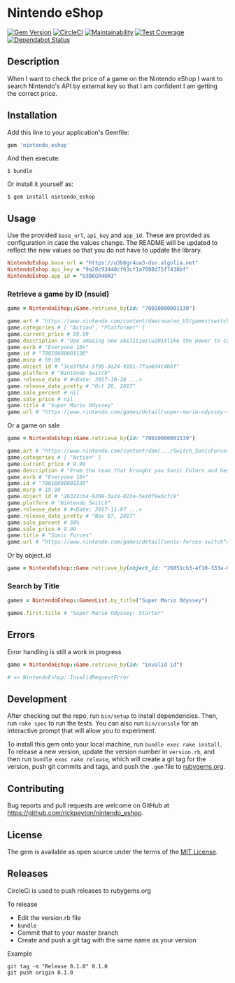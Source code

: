 # Nintendo eShop

[![Gem Version](https://badge.fury.io/rb/nintendo_eshop.svg)](https://badge.fury.io/rb/nintendo_eshop)
[![CircleCI](https://circleci.com/gh/rickpeyton/nintendo_eshop.svg?style=svg)](https://circleci.com/gh/rickpeyton/nintendo_eshop)
[![Maintainability](https://api.codeclimate.com/v1/badges/5e41e08d88dbecfcf318/maintainability)](https://codeclimate.com/github/rickpeyton/nintendo_eshop/maintainability)
[![Test Coverage](https://api.codeclimate.com/v1/badges/5e41e08d88dbecfcf318/test_coverage)](https://codeclimate.com/github/rickpeyton/nintendo_eshop/test_coverage)
[![Dependabot Status](https://api.dependabot.com/badges/status?host=github&identifier=193173552)](https://dependabot.com)

## Description

When I want to check the price of a game on the Nintendo eShop I want to search Nintendo's API by external key so that I am confident I am getting the correct price.

## Installation

Add this line to your application's Gemfile:

```ruby
gem 'nintendo_eshop'
```

And then execute:

    $ bundle

Or install it yourself as:

    $ gem install nintendo_eshop

## Usage

Use the provided `base_url`, `api_key` and `app_id`. These are provided as configuration in case the values change. The README will be updated to reflect the new values so that you do not have to update the library.

```ruby
NintendoEshop.base_url = "https://u3b6gr4ua3-dsn.algolia.net"
NintendoEshop.api_key = "9a20c93440cf63cf1a7008d75f7438bf"
NintendoEshop.app_id = "U3B6GR4UA3"
```

### Retrieve a game by ID (nsuid)

```ruby
game = NintendoEshop::Game.retrieve_by(id: "70010000001130")

game.art # "https://www.nintendo.com/content/dam/noa/en_US/games/switch/s/su..."
game.categories # [ "Action", "Platformer" ]
game.current_price # 59.99
game.description # "Use amazing new abilities\u2014like the power to capture..."
game.esrb # "Everyone 10+"
game.id # "70010000001130"
game.msrp # 59.99
game.object_id # "3ce3fb54-5f95-3a24-9101-7faa694c4b6f"
game.platform # "Nintendo Switch"
game.release_date # #<Date: 2017-10-26 ...>
game.release_date_pretty # "Oct 26, 2017"
game.sale_percent # nil
game.sale_price # nil
game.title # "Super Mario Odyssey"
game.url # "https://www.nintendo.com/games/detail/super-mario-odyssey-switch">
```

Or a game on sale

```ruby
game = NintendoEshop::Game.retrieve_by(id: "70010000001539")

game.art # "https://www.nintendo.com/content/dam/.../Switch_SonicForces_box.png"
game.categories # [ "Action" ]
game.current_price # 9.99
game.description # "From the team that brought you Sonic Colors and Generati..."
game.esrb # "Everyone 10+"
game.id # "70010000001539"
game.msrp # 19.99
game.object_id # "26322c64-9268-3a24-822e-5e10f9e5cfc9"
game.platform # "Nintendo Switch"
game.release_date # #<Date: 2017-11-07 ...>
game.release_date_pretty # "Nov 07, 2017"
game.sale_percent # 50%
game.sale_price # 9.99
game.title # "Sonic Forces"
game.url # "https://www.nintendo.com/games/detail/sonic-forces-switch">
```

Or by object_id

```ruby
game = NintendoEshop::Game.retrieve_by(object_id: "26851cb3-4f10-333a-8d7c-f9cae4a9bc03")
```

### Search by Title

```ruby
games = NintendoEshop::GamesList.by_title("Super Mario Odyssey")

games.first.title # "Super Mario Odyssey: Starter"
```

## Errors

Error handling is still a work in progress

```ruby
game = NintendoEshop::Game.retrieve_by(id: "invalid id")

# => NintendoEshop::InvalidRequestError
```

## Development

After checking out the repo, run `bin/setup` to install dependencies. Then, run `rake spec` to run the tests. You can also run `bin/console` for an interactive prompt that will allow you to experiment.

To install this gem onto your local machine, run `bundle exec rake install`. To release a new version, update the version number in `version.rb`, and then run `bundle exec rake release`, which will create a git tag for the version, push git commits and tags, and push the `.gem` file to [rubygems.org](https://rubygems.org).

## Contributing

Bug reports and pull requests are welcome on GitHub at https://github.com/rickpeyton/nintendo_eshop.

## License

The gem is available as open source under the terms of the [MIT License](https://opensource.org/licenses/MIT).

## Releases

CircleCi is used to push releases to rubygems.org

To release

* Edit the version.rb file
* `bundle`
* Commit that to your master branch
* Create and push a git tag with the same name as your version

Example

```
git tag -m "Release 0.1.0" 0.1.0
git push origin 0.1.0
```
